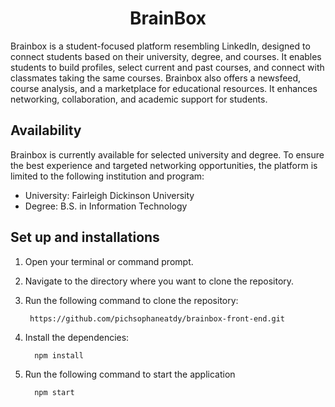 <h1 align="center">BrainBox</h1>
<p>Brainbox is a student-focused platform resembling LinkedIn, designed to connect students based on their university, degree, and courses. It enables students to build profiles, select current and past courses, and connect with classmates taking the same courses. Brainbox also offers a newsfeed, course analysis, and a marketplace for educational resources. It enhances networking, collaboration, and academic support for students.</p>

## Availability

Brainbox is currently available for selected university and degree. To ensure the best experience and targeted networking opportunities, the platform is limited to the following institution and program:

- University: Fairleigh Dickinson University
- Degree: B.S. in Information Technology


## Set up and installations

1. Open your terminal or command prompt.
2. Navigate to the directory where you want to clone the repository.
3. Run the following command to clone the repository:

   ```shell
    https://github.com/pichsophaneatdy/brainbox-front-end.git
4. Install the dependencies:

   ```shell
     npm install
5. Run the following command to start the application
   ```shell
     npm start
